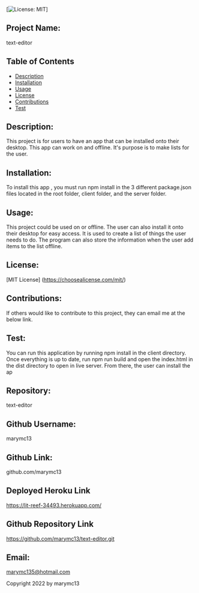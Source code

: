 [![License: MIT](https://img.shields.io/badge/License-MIT-yellow.svg)]

## Project Name:
text-editor

## Table of Contents
* [Description](#description)
* [Installation](#installation)
* [Usage](#usage)
* [License](#license)
* [Contributions](#contributions)
* [Test](#test)

## Description:
This project is for users to have an app that can be installed onto their desktop.  This app can work on and offline.  It's purpose is to make lists for the user. 

## Installation:
To install this app , you must run npm install in the 3 different package.json files located in the root folder, client folder, and the server folder.

## Usage:
This project could be used on or offline.  The user can also install it onto their desktop for easy access. It is used to create a list of things the user needs to do.  The program can also store the information when the user add items to the list offline.

## License:
[MIT License] (https://choosealicense.com/mit/)

## Contributions:
If others would like to contribute to this project, they can email me at the below link.

## Test:
You can run this application by running npm install in the client directory. Once everything is up to date, run npm run build and open the index.html in the dist directory to open in live server.  From there, the user can install the ap

## Repository:
text-editor

## Github Username:
marymc13

## Github Link:
github.com/marymc13

## Deployed Heroku Link
https://lit-reef-34493.herokuapp.com/

## Github Repository Link
https://github.com/marymc13/text-editor.git

## Email:
marymc135@hotmail.com

Copyright 2022 by marymc13
